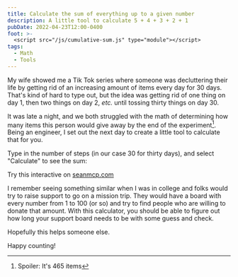 ```yaml
---
title: Calculate the sum of everything up to a given number
description: A little tool to calculate 5 + 4 + 3 + 2 + 1
pubDate: 2022-04-23T12:00-0400
foot: >-
  <script src="/js/cumulative-sum.js" type="module"></script>
tags:
  - Math
  - Tools
---
```


My wife showed me a Tik Tok series where someone was decluttering their life by
getting rid of an increasing amount of items every day for 30 days. That's kind
of hard to type out, but the idea was getting rid of one thing on day 1, then
two things on day 2, _etc._ until tossing thirty things on day 30.

It was late a night, and we both struggled with the math of determining how many
items this person would give away by the end of the experiment[^1]. Being an
engineer, I set out the next day to create a little tool to calculate that for
you.

Type in the number of steps (in our case 30 for thirty days), and select
"Calculate" to see the sum:

<cumulative-sum>

Try this interactive on <a href="https://seanmcp.com">seanmcp.com</a>

</cumulative-sum>

I remember seeing something similar when I was in college and folks would try to
raise support to go on a mission trip. They would have a board with every number
from 1 to 100 (or so) and try to find people who are willing to donate that
amount. With this calculator, you should be able to figure out how long your
support board needs to be with some guess and check.

Hopefully this helps someone else.

Happy counting!

[^1]: Spoiler: It's 465 items
